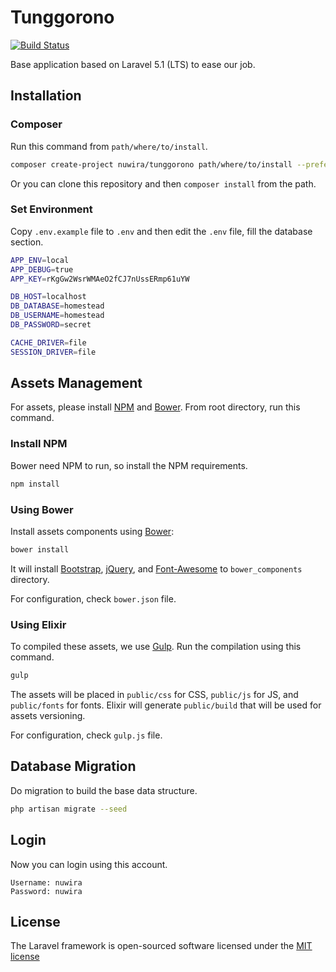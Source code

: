 # Tunggorono

[![Build Status](https://travis-ci.org/Nuwira/tunggorono.svg)](https://travis-ci.org/Nuwira/tunggorono)

Base application based on Laravel 5.1 (LTS) to ease our job.

## Installation

### Composer

Run this command from `path/where/to/install`.

```bash
composer create-project nuwira/tunggorono path/where/to/install --prefer-dist --dev
```

Or you can clone this repository and then `composer install` from the path.

### Set Environment

Copy `.env.example` file to `.env` and then edit the `.env` file, fill the database section.

```bash
APP_ENV=local
APP_DEBUG=true
APP_KEY=rKgGw2WsrWMAeO2fCJ7nUssERmp61uYW

DB_HOST=localhost
DB_DATABASE=homestead
DB_USERNAME=homestead
DB_PASSWORD=secret

CACHE_DRIVER=file
SESSION_DRIVER=file
```

## Assets Management

For assets, please install [NPM](https://www.npmjs.com) and [Bower](http://bower.io). From root directory, run this command.

### Install NPM

Bower need NPM to run, so install the NPM requirements.

```bash
npm install
```

### Using Bower

Install assets components using [Bower](http://bower.io):

```bash
bower install
```

It will install [Bootstrap](http://getbootstrap.com), [jQuery](https://jquery.com), and [Font-Awesome](http://fontawesome.io) to `bower_components` directory.

For configuration, check `bower.json` file.

### Using Elixir

To compiled these assets, we use [Gulp](http://gulpjs.com). Run the compilation using this command.

```bash
gulp
```

The assets will be placed in `public/css` for CSS, `public/js` for JS, and `public/fonts` for fonts. Elixir will generate `public/build` that will be used for assets versioning.

For configuration, check `gulp.js` file.

## Database Migration

Do migration to build the base data structure.

```bash
php artisan migrate --seed
```

## Login

Now you can login using this account.

```
Username: nuwira
Password: nuwira
```

## License

The Laravel framework is open-sourced software licensed under the [MIT license](http://opensource.org/licenses/MIT)
